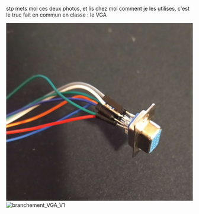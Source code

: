 stp mets moi ces deux photos, et lis chez moi comment je les utilises, c'est le truc fait en commun en classe : le VGA

  ![VGA_V1](/documentation/Images/VGAV1.png)
  ![branchement_VGA_V1](/documentation/Images/branchementVGAV1.png)
